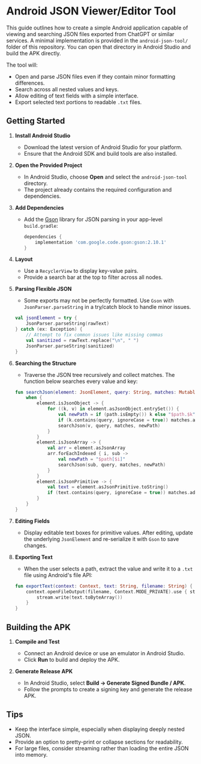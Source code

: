 # Android JSON Viewer/Editor Tool

This guide outlines how to create a simple Android application capable of viewing and searching JSON files exported from ChatGPT or similar services. A minimal implementation is provided in the `android-json-tool/` folder of this repository. You can open that directory in Android Studio and build the APK directly.

The tool will:

- Open and parse JSON files even if they contain minor formatting differences.
- Search across all nested values and keys.
- Allow editing of text fields with a simple interface.
- Export selected text portions to readable `.txt` files.

## Getting Started

1. **Install Android Studio**
   - Download the latest version of Android Studio for your platform.
   - Ensure that the Android SDK and build tools are also installed.

2. **Open the Provided Project**
   - In Android Studio, choose **Open** and select the `android-json-tool` directory.
   - The project already contains the required configuration and dependencies.

3. **Add Dependencies**
   - Add the [Gson](https://github.com/google/gson) library for JSON parsing in your app-level `build.gradle`:

     ```gradle
     dependencies {
         implementation 'com.google.code.gson:gson:2.10.1'
     }
     ```

4. **Layout**
   - Use a `RecyclerView` to display key-value pairs.
   - Provide a search bar at the top to filter across all nodes.

5. **Parsing Flexible JSON**
   - Some exports may not be perfectly formatted. Use `Gson` with `JsonParser.parseString` in a try/catch block to handle minor issues.

   ```kotlin
   val jsonElement = try {
       JsonParser.parseString(rawText)
   } catch (ex: Exception) {
       // Attempt to fix common issues like missing commas
       val sanitized = rawText.replace("\n", " ")
       JsonParser.parseString(sanitized)
   }
   ```

6. **Searching the Structure**
   - Traverse the JSON tree recursively and collect matches. The function below searches every value and key:

   ```kotlin
   fun searchJson(element: JsonElement, query: String, matches: MutableList<String>, path: String = "") {
       when {
           element.isJsonObject -> {
               for ((k, v) in element.asJsonObject.entrySet()) {
                   val newPath = if (path.isEmpty()) k else "$path.$k"
                   if (k.contains(query, ignoreCase = true)) matches.add(newPath)
                   searchJson(v, query, matches, newPath)
               }
           }
           element.isJsonArray -> {
               val arr = element.asJsonArray
               arr.forEachIndexed { i, sub ->
                   val newPath = "$path[$i]"
                   searchJson(sub, query, matches, newPath)
               }
           }
           element.isJsonPrimitive -> {
               val text = element.asJsonPrimitive.toString()
               if (text.contains(query, ignoreCase = true)) matches.add("$path: $text")
           }
       }
   }
   ```

7. **Editing Fields**
   - Display editable text boxes for primitive values. After editing, update the underlying `JsonElement` and re-serialize it with `Gson` to save changes.

8. **Exporting Text**
   - When the user selects a path, extract the value and write it to a `.txt` file using Android's file API:

   ```kotlin
   fun exportText(context: Context, text: String, filename: String) {
       context.openFileOutput(filename, Context.MODE_PRIVATE).use { stream ->
           stream.write(text.toByteArray())
       }
   }
   ```

## Building the APK

1. **Compile and Test**
   - Connect an Android device or use an emulator in Android Studio.
   - Click **Run** to build and deploy the APK.

2. **Generate Release APK**
   - In Android Studio, select **Build → Generate Signed Bundle / APK**.
   - Follow the prompts to create a signing key and generate the release APK.

## Tips

- Keep the interface simple, especially when displaying deeply nested JSON.
- Provide an option to pretty-print or collapse sections for readability.
- For large files, consider streaming rather than loading the entire JSON into memory.

